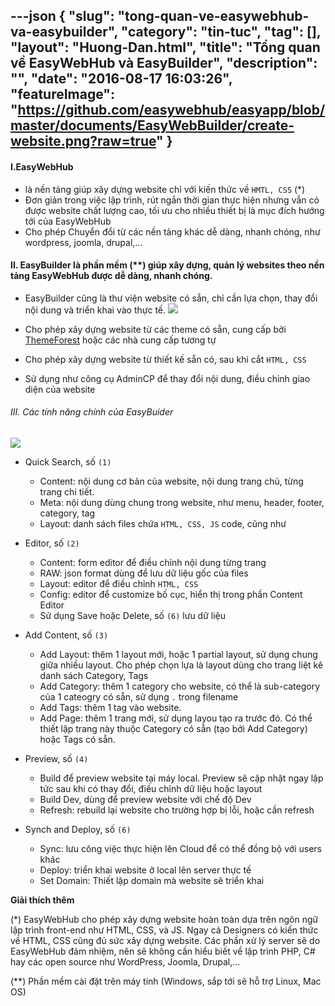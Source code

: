 ---json
{
    "slug": "tong-quan-ve-easywebhub-va-easybuilder",
    "category": "tin-tuc",
    "tag": [],
    "layout": "Huong-Dan.html",
    "title": "Tổng quan về EasyWebHub và EasyBuilder",
    "description": "",
    "date": "2016-08-17 16:03:26",
    "featureImage": "https://github.com/easywebhub/easyapp/blob/master/documents/EasyWebBuilder/create-website.png?raw=true"
}
---
#### I.EasyWebHub 
  + là nền tảng giúp xây dựng website chỉ với kiến thức về ```HMTL, CSS``` (*) 
  + Đơn giản trong việc lập trình, rút ngắn thời gian thực hiện nhưng vẫn có được website chất lượng cao, tối ưu cho nhiều thiết bị là mục đích hướng tới của EasyWebHub
  + Cho phép Chuyển đổi từ các nền tảng khác dễ dàng, nhanh chóng, như wordpress, joomla, drupal,...

#### II. EasyBuilder là phần mềm (**) giúp xây dựng, quản lý websites theo nền tảng EasyWebHub được dễ dàng, nhanh chóng.
   + EasyBuilder cũng là thư viện website có sẵn, chỉ cần lựa chọn, thay đổi nội dung và triển khai vào thực tế.
   ![](https://github.com/easywebhub/easyapp/blob/master/documents/EasyWebBuilder/create-website.png?raw=true)

   + Cho phép xây dựng website từ các theme có sẵn, cung cấp bởi [ThemeForest](https://themeforest.net/) hoặc các nhà cung cấp tương tự
   + Cho phép xây dựng website từ thiết kế sẵn có, sau khi cắt ```HTML, CSS```
   + Sử dụng như công cụ AdminCP để thay đổi nội dung, điều chỉnh giao diện của website

###### III. Các tính năng chính của EasyBuider

![](https://github.com/easywebhub/easyapp/blob/master/documents/EasyWebBuilder/website-overview.png?raw=true)

  + Quick Search, số ```(1)```
    + Content: nội dung cơ bản của website, nội dung trang chủ, từng trang chi tiết. 
    + Meta: nội dung dùng chung trong website, như menu, header, footer, category, tag
    + Layout: danh sách files chứa ```HTML, CSS, JS``` code, cũng như 

  + Editor, số ```(2)```
    + Content: form editor để điều chỉnh nội dung từng trang
    + RAW:  json format dùng để lưu dữ liệu gốc của files
    + Layout: editor để điều chỉnh ```HTML, CSS```
    + Config: editor để customize bố cục, hiển thị trong phần Content Editor
    + Sử dụng Save hoặc Delete, số ```(6)``` lưu dữ liệu

  + Add Content, số ```(3)```
    + Add Layout: thêm 1 layout mới, hoặc 1 partial layout, sử dụng chung giữa nhiều layout. Cho phép chọn lựa là layout dùng cho trang liệt kê danh sách Category, Tags
    + Add Category: thêm 1 category cho website, có thể là sub-category của 1 cateogry có sẵn, sử dụng ```.``` trong filename
    + Add Tags: thêm 1 tag vào website.
    + Add Page: thêm 1 trang mới, sử dụng layou tạo ra trước đó. Có thể thiết lập trang này thuộc Category có sẵn (tạo bởi Add Category) hoặc  Tags có sẵn.

  + Preview, số ```(4)```
    + Build để preview website tại máy local. Preview sẽ cập nhật ngay lập tức sau khi có thay đổi, điều chỉnh dữ liệu hoặc layout
    + Build Dev, dùng để preview website với chế độ Dev
    + Refresh: rebuild lại website cho trường hợp bị lỗi, hoặc cần refresh

  + Synch and Deploy, số ```(6)``` 
  
    + Sync: lưu công việc thực hiện lên Cloud để có thể đồng bộ với users khác
    + Deploy: triển khai website ở local lên server thực tế
    + Set Domain: Thiết lập domain mà website sẽ triển khai

**Giải thích thêm**

(*) EasyWebHub cho phép xây dựng website hoàn toàn dựa trên ngôn ngữ lập trình front-end như HTML, CSS, và JS. Ngay cả Designers có kiến thức về HTML, CSS cũng đủ sức xây dựng website. Các phần xử lý server sẽ do EasyWebHub đảm nhiệm, nên sẽ không cần hiểu biết về lập trình PHP, C# hay các open source như WordPress, Joomla, Drupal,...

(**) Phần mềm cài đặt trên máy tính (Windows, sắp tới sẽ hỗ trợ Linux, Mac OS)